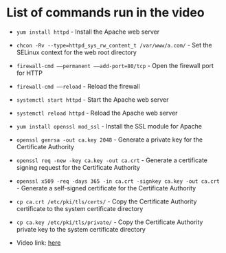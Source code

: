 # List of commands run in the video
- `yum install httpd` - Install the Apache web server
- `chcon -Rv --type=httpd_sys_rw_content_t /var/www/a.com/` - Set the SELinux context for the web root directory
- `firewall-cmd ––permanent ––add-port=80/tcp` - Open the firewall port for HTTP
- `firewall-cmd ––reload` - Reload the firewall
- `systemctl start httpd` - Start the Apache web server
- `systemctl reload httpd` - Reload the Apache web server

- `yum install openssl mod_ssl` - Install the SSL module for Apache
- `openssl genrsa -out ca.key 2048` - Generate a private key for the Certificate Authority
- `openssl req -new -key ca.key -out ca.crt` - Generate a certificate signing request for the Certificate Authority
- `openssl x509 -req -days 365 -in ca.crt -signkey ca.key -out ca.crt` - Generate a self-signed certificate for the Certificate Authority
- `cp ca.crt /etc/pki/tls/certs/` - Copy the Certificate Authority certificate to the system certificate directory
- `cp ca.key /etc/pki/tls/private/` - Copy the Certificate Authority private key to the system certificate directory

- Video link: [here](https://youtu.be/xelH5AvdgY8)
